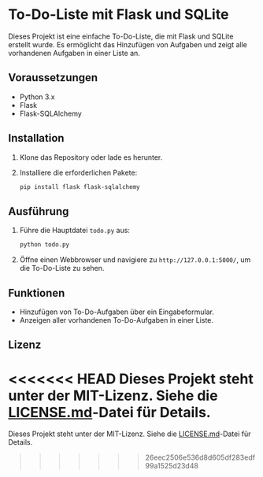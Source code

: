 # To-Do-Liste mit Flask und SQLite

Dieses Projekt ist eine einfache To-Do-Liste, die mit Flask und SQLite erstellt wurde. Es ermöglicht das Hinzufügen von Aufgaben und zeigt alle vorhandenen Aufgaben in einer Liste an.

## Voraussetzungen

- Python 3.x
- Flask
- Flask-SQLAlchemy

## Installation

1. Klone das Repository oder lade es herunter.
2. Installiere die erforderlichen Pakete:

   ```bash
   pip install flask flask-sqlalchemy
   ```

## Ausführung

1. Führe die Hauptdatei `todo.py` aus:

   ```bash
   python todo.py
   ```

2. Öffne einen Webbrowser und navigiere zu `http://127.0.0.1:5000/`, um die To-Do-Liste zu sehen.

## Funktionen

- Hinzufügen von To-Do-Aufgaben über ein Eingabeformular.
- Anzeigen aller vorhandenen To-Do-Aufgaben in einer Liste.

## Lizenz

<<<<<<< HEAD
Dieses Projekt steht unter der MIT-Lizenz. Siehe die [LICENSE.md](LICENSE.md)-Datei für Details.
=======
Dieses Projekt steht unter der MIT-Lizenz. Siehe die [LICENSE.md](LICENSE.md)-Datei für Details.
>>>>>>> 26eec2506e536d8d605df283edf99a1525d23d48
